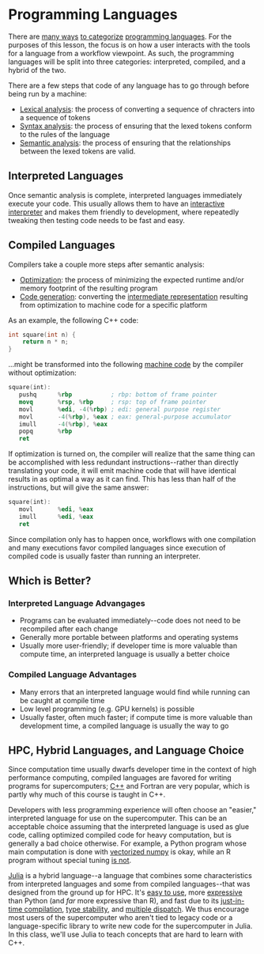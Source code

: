 ---
---

# Programming Languages

There are [many ways](https://www.techtarget.com/searchapparchitecture/tip/Functional-vs-object-oriented-programming-The-basics) [to categorize](https://en.wikipedia.org/wiki/Data-oriented_design) [programming languages](https://www.freecodecamp.org/news/compiled-versus-interpreted-languages/). For the purposes of this lesson, the focus is on how a user interacts with the tools for a language from a workflow viewpoint. As such, the programming languages will be split into three categories: interpreted, compiled, and a hybrid of the two.

There are a few steps that code of any language has to go through before being run by a machine:

- [Lexical analysis](https://en.wikipedia.org/wiki/Lexical_analysis): the process of converting a sequence of chracters into a sequence of tokens
- [Syntax analysis](https://en.wikipedia.org/wiki/Parsing): the process of ensuring that the lexed tokens conform to the rules of the language
- [Semantic analysis](https://en.wikipedia.org/wiki/Compiler#Front_end): the process of ensuring that the relationships between the lexed tokens are valid.



## Interpreted Languages

Once semantic analysis is complete, interpreted languages immediately execute your code. This usually allows them to have an [interactive interpreter](https://en.wikipedia.org/wiki/Read%E2%80%93eval%E2%80%93print_loop) and makes them friendly to development, where repeatedly tweaking then testing code needs to be fast and easy.



## Compiled Languages

Compilers take a couple more steps after semantic analysis:

- [Optimization](https://en.wikipedia.org/wiki/Optimizing_compiler): the process of minimizing the expected runtime and/or memory footprint of the resulting program
- [Code generation](https://en.wikipedia.org/wiki/Code_generation_%28compiler%29): converting the [intermediate representation](https://en.wikipedia.org/wiki/Intermediate_representation) resulting from optimization to machine code for a specific platform

As an example, the following C++ code:

```c++
int square(int n) {
    return n * n;
}
```

...might be transformed into the following [machine code](https://en.wikipedia.org/wiki/Assembly_language) by the compiler without optimization:

```nasm
square(int):
   pushq      %rbp           ; rbp: bottom of frame pointer
   movq       %rsp, %rbp     ; rsp: top of frame pointer
   movl       %edi, -4(%rbp) ; edi: general purpose register
   movl       -4(%rbp), %eax ; eax: general-purpose accumulator
   imull      -4(%rbp), %eax
   popq       %rbp
   ret
```

If optimization is turned on, the compiler will realize that the same thing can be accomplished with less redundant instructions--rather than directly translating your code, it will emit machine code that will have identical results in as optimal a way as it can find. This has less than half of the instructions, but will give the same answer:

```nasm
square(int):
   movl       %edi, %eax
   imull      %edi, %eax
   ret
```

Since compilation only has to happen once, workflows with one compilation and many executions favor compiled languages since execution of compiled code is usually faster than running an interpreter.



## Which is Better?

### Interpreted Language Advangages

- Programs can be evaluated immediately--code does not need to be recompiled after each change
- Generally more portable between platforms and operating systems
- Usually more user-friendly; if developer time is more valuable than compute time, an interpreted language is usually a better choice

### Compiled Language Advantages

- Many errors that an interpreted language would find while running can be caught at compile time
- Low level programming (e.g. GPU kernels) is possible
- Usually faster, often much faster; if compute time is more valuable than development time, a compiled language is usually the way to go



## HPC, Hybrid Languages, and Language Choice

Since computation time usually dwarfs developer time in the context of high performance computing, compiled languages are favored for writing programs for supercomputers; [C++](../resources.md#c) and Fortran are very popular, which is partly why much of this course is taught in C++.

Developers with less programming experience will often choose an "easier," interpreted language for use on the supercomputer. This can be an acceptable choice assuming that the interpreted language is used as glue code, calling optimized compiled code for heavy computation, but is generally a bad choice otherwise. For example, a Python program whose main computation is done with [vectorized numpy](https://www.askpython.com/python-modules/numpy/numpy-vectorization) is okay, while an R program without special tuning [is not](http://adv-r.had.co.nz/Performance.html#why-is-r-slow).

[Julia](../resources.md#julia) is a hybrid language--a language that combines some characteristics from interpreted languages and some from compiled languages--that was designed from the ground up for HPC. It's [easy to use](https://docs.julialang.org/en/v1/stdlib/REPL/), more [expressive](https://en.wikipedia.org/wiki/Expressive_power_(computer_science)) than Python (and *far* more expressive than R), and fast due to its [just-in-time compilation](https://en.wikipedia.org/wiki/Just-in-time_compilation), [type stability](https://docs.julialang.org/en/v1/manual/types/), and [multiple dispatch](https://towardsdatascience.com/how-julia-perfected-multiple-dispatch-16675db772c2?gi=0e100e40c3c3). We thus encourage most users of the supercomputer who aren't tied to legacy code or a language-specific library to write new code for the supercomputer in Julia. In this class, we'll use Julia to teach concepts that are hard to learn with C++.